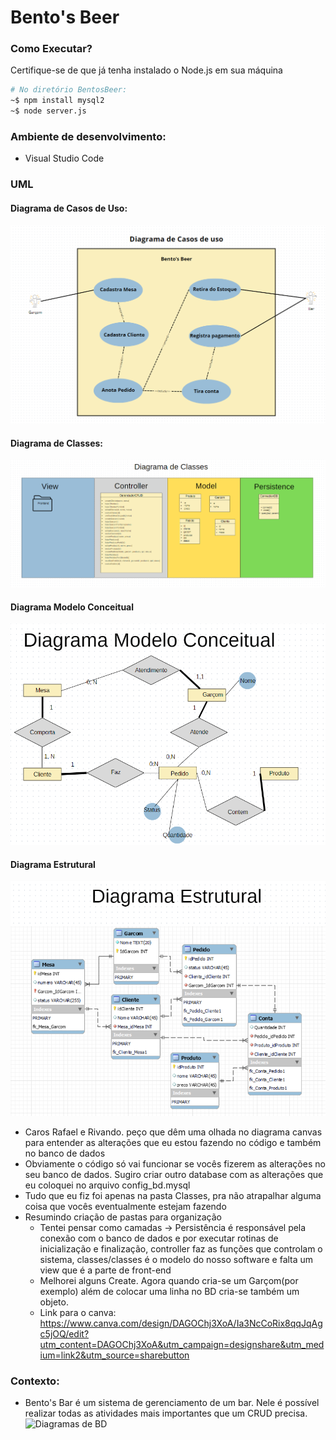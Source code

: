# Bento's Beer

### Como Executar?
Certifique-se de que já tenha instalado o Node.js em sua máquina
```sh
# No diretório BentosBeer:
~$ npm install mysql2
~$ node server.js
```

### Ambiente de desenvolvimento:
 - Visual Studio Code

### UML
#### Diagrama de Casos de Uso:
![DiagramaCasos](Diagramas/Casos_de_uso.png)
#### Diagrama de Classes:
![DiagramaClasses](Diagramas/Diagrama-de-classes.png)
#### Diagrama Modelo Conceitual
![DiagramaMC](Diagramas/Diagrama-Modelo-Coneitual.png)
#### Diagrama Estrutural
![DiagramaEstrutural](Diagramas/Diagrama-Estrutural.png)



* Caros Rafael e Rivando. peço que dêm uma olhada no diagrama canvas para entender as alterações que eu estou fazendo no código e também no banco de dados
* Obviamente o código só vai funcionar se vocês fizerem as alterações no seu banco de dados. Sugiro criar outro database com as alterações que eu coloquei no arquivo config_bd.mysql
* Tudo que eu fiz foi apenas na pasta Classes, pra não atrapalhar alguma coisa que vocês eventualmente estejam fazendo
* Resumindo criação de pastas para organização
  * Tentei pensar como camadas -> Persistência é responsável pela conexão com o banco de dados e por executar rotinas de inicialização e finalização, controller faz as funções que controlam o sistema, classes/classes é o modelo do nosso software e falta um view que é a parte de front-end
  * Melhorei alguns Create. Agora quando cria-se um Garçom(por exemplo) além de colocar uma linha no BD cria-se também um objeto.
  * Link para o canva: https://www.canva.com/design/DAGOChj3XoA/Ia3NcCoRix8qqJqAgc5jOQ/edit?utm_content=DAGOChj3XoA&utm_campaign=designshare&utm_medium=link2&utm_source=sharebutton
### Contexto:

* Bento's Bar é um sistema de gerenciamento de um bar. Nele é possível realizar todas as atividades mais importantes que um CRUD precisa.
![Diagramas de BD](https://github.com/user-attachments/assets/7e91a9da-95f7-4001-90e8-2d3490644553)
